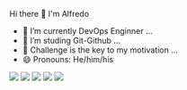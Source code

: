 Hi there 👋 I'm Alfredo


- 🔭 I’m currently DevOps Enginner ...
- 🌱 I’m studing Git-Github ...
- 🤔 Challenge is the key to my motivation ...
- 😄 Pronouns: He/him/his 


</div>

  <div> 
  <a href="https://www.youtube.com/" target="_blank"><img src="https://img.shields.io/badge/YouTube-FF0000?style=for-the-badge&logo=youtube&logoColor=white" target="_blank"></a>
  <a href="https://instagram.com/p_enuel_al" target="_blank"><img src="https://img.shields.io/badge/-Instagram-%23E4405F?style=for-the-badge&logo=instagram&logoColor=white" target="_blank"></a>
 	<a href="[https://www.twitch.tv/p-enuel_al](https://www.twitch.tv/vivikkjk)" target="_blank"><img src="https://img.shields.io/badge/Twitch-9146FF?style=for-the-badge&logo=twitch&logoColor=white" target="_blank"></a>
  <a href = "mailto:felisbertojalfredo@gmail.com"><img src="https://img.shields.io/badge/-Gmail-%23333?style=for-the-badge&logo=gmail&logoColor=white" target="_blank"></a>
  <a href="[https://www.linkedin.com/in/felisberto - alfredo-45875016a](https://www.linkedin.com/in/viviane-oliveira-22b25113a/)" target="_blank"><img src="https://img.shields.io/badge/-LinkedIn-%230077B5?style=for-the-badge&logo=linkedin&logoColor=white" target="_blank"></a> 
  
</div>
  
